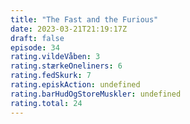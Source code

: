 ```yaml
---
title: "The Fast and the Furious"
date: 2023-03-21T21:19:17Z
draft: false
episode: 34
rating.vildeVåben: 3
rating.stærkeOneliners: 6
rating.fedSkurk: 7
rating.episkAction: undefined
rating.barHudOgStoreMuskler: undefined
rating.total: 24
---
```


